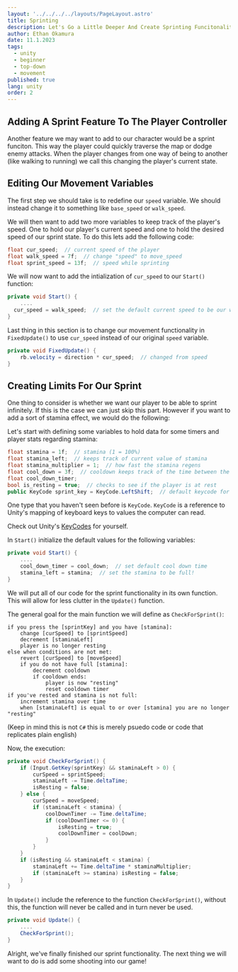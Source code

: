 ```yaml
---
layout: '../../../../layouts/PageLayout.astro'
title: Sprinting
description: Let's Go a Little Deeper And Create Sprinting Funcitonality For Our Player
author: Ethan Okamura
date: 11.1.2023
tags:
  - unity
  - beginner
  - top-down
  - movement
published: true
lang: unity
order: 2
---
```


## Adding A Sprint Feature To The Player Controller
Another feature we may want to add to our character would be a sprint funciton. This way the player could quickly traverse the map or dodge enemy attacks. When the player changes from one way of being to another (like walking to running) we call this changing the player's current state.

## Editing Our Movement Variables
The first step we should take is to redefine our `speed` variable. We should instead change it to something like `base_speed` or `walk_speed`.

We will then want to add two more variables to keep track of the player's speed. One to hold our player's current speed and one to hold the desired speed of our sprint state. To do this lets add the following code:

```cs
float cur_speed;  // current speed of the player
float walk_speed = 7f;  // change "speed" to move_speed
float sprint_speed = 13f;  // speed while sprinting
```
We will now want to add the intialization of `cur_speed` to our `Start()` function:
```cs
private void Start() {
	....
  cur_speed = walk_speed;  // set the default current speed to be our walk speed
}
```

Last thing in this section is to change our movement functionality in `FixedUpdate()` to use `cur_speed` instead of our original `speed` variable.

```cs
private void FixedUpdate() {
	rb.velocity = direction * cur_speed;  // changed from speed
}
```

## Creating Limits For Our Sprint
One thing to consider is whether we want our player to be able to sprint infinitely. If this is the case we can just skip this part. However if you want to add a sort of stamina effect, we would do the following:


Let's start with defining some variables to hold data for some timers and player stats regarding stamina:
```cs
float stamina = 1f;  // stamina (1 = 100%)
float stamina_left;  // keeps track of current value of stamina
float stamina_multiplier = 1;  // how fast the stamina regens
float cool_down = 3f;  // cooldown keeps track of the time between the end of sprint and the rest period
float cool_down_timer;
bool is_resting = true;  // checks to see if the player is at rest
public KeyCode sprint_key = KeyCode.LeftShift;  // default keycode for sprinting
```

One type that you haven't seen before is `KeyCode`. `KeyCode` is a reference to Unity's mapping of keyboard keys to values the computer can read.

Check out Unity's [KeyCodes](https://docs.unity3d.com/ScriptReference/KeyCode.html) for yourself.

In `Start()` initialize the default values for the following variables:
```cs
private void Start() {
	....
	cool_down_timer = cool_down;  // set default cool down time
	stamina_left = stamina;  // set the stamina to be full!
}
```

We will put all of our code for the sprint functionality in its own function. This will allow for less clutter in the `Update()` function.

The general goal for the main function we will define as `CheckForSprint()`:
```
if you press the [sprintKey] and you have [stamina]:
	change [curSpeed] to [sprintSpeed]
	decrement [staminaLeft]
	player is no longer resting
else when conditions are not met:
	revert [curSpeed] to [moveSpeed]
	if you do not have full [stamina]:
		decrement cooldown
		if cooldown ends:
			player is now "resting"
			reset cooldown timer
if you've rested and stamina is not full:
	increment stamina over time
	when [staminaLeft] is equal to or over [stamina] you are no longer "resting"
```
(Keep in mind this is not `C#` this is merely psuedo code or code that replicates plain english)

Now, the execution:
```cs
private void CheckForSprint() {
	if (Input.GetKey(sprintKey) && staminaLeft > 0) {
		curSpeed = sprintSpeed;
		staminaLeft -= Time.deltaTime;
		isResting = false;
	} else {
		curSpeed = moveSpeed;
		if (staminaLeft < stamina) {
			coolDownTimer -= Time.deltaTime;
			if (coolDownTimer <= 0) {
				isResting = true;
				coolDownTimer = coolDown;
			}
		}
	}
	if (isResting && staminaLeft < stamina) {
		staminaLeft += Time.deltaTime * staminaMultiplier;
		if (staminaLeft >= stamina) isResting = false;
	}
}
```

In `Update()` include the reference to the function  `CheckForSprint()`, without this, the function will never be called and in turn never be used.
```cs
private void Update() {
	....
	CheckForSprint();
}
```

Alright, we've finally finished our sprint functionality. The next thing we will want to do is add some shooting into our game!